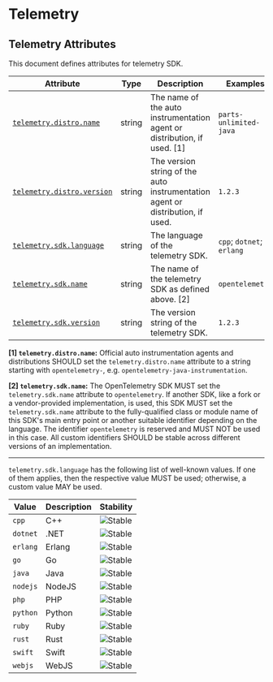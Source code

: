 <!-- NOTE: THIS FILE IS AUTOGENERATED. DO NOT EDIT BY HAND. -->
<!-- see templates/registry/markdown/attribute_namespace.md.j2 -->

# Telemetry

## Telemetry Attributes

This document defines attributes for telemetry SDK.

| Attribute | Type | Description | Examples | Stability |
|---|---|---|---|---|
| <a id="telemetry-distro-name" href="#telemetry-distro-name">`telemetry.distro.name`</a> | string | The name of the auto instrumentation agent or distribution, if used. [1] | `parts-unlimited-java` | ![Development](https://img.shields.io/badge/-development-blue) |
| <a id="telemetry-distro-version" href="#telemetry-distro-version">`telemetry.distro.version`</a> | string | The version string of the auto instrumentation agent or distribution, if used. | `1.2.3` | ![Development](https://img.shields.io/badge/-development-blue) |
| <a id="telemetry-sdk-language" href="#telemetry-sdk-language">`telemetry.sdk.language`</a> | string | The language of the telemetry SDK. | `cpp`; `dotnet`; `erlang` | ![Stable](https://img.shields.io/badge/-stable-lightgreen) |
| <a id="telemetry-sdk-name" href="#telemetry-sdk-name">`telemetry.sdk.name`</a> | string | The name of the telemetry SDK as defined above. [2] | `opentelemetry` | ![Stable](https://img.shields.io/badge/-stable-lightgreen) |
| <a id="telemetry-sdk-version" href="#telemetry-sdk-version">`telemetry.sdk.version`</a> | string | The version string of the telemetry SDK. | `1.2.3` | ![Stable](https://img.shields.io/badge/-stable-lightgreen) |

**[1] `telemetry.distro.name`:** Official auto instrumentation agents and distributions SHOULD set the `telemetry.distro.name` attribute to
a string starting with `opentelemetry-`, e.g. `opentelemetry-java-instrumentation`.

**[2] `telemetry.sdk.name`:** The OpenTelemetry SDK MUST set the `telemetry.sdk.name` attribute to `opentelemetry`.
If another SDK, like a fork or a vendor-provided implementation, is used, this SDK MUST set the
`telemetry.sdk.name` attribute to the fully-qualified class or module name of this SDK's main entry point
or another suitable identifier depending on the language.
The identifier `opentelemetry` is reserved and MUST NOT be used in this case.
All custom identifiers SHOULD be stable across different versions of an implementation.

---

`telemetry.sdk.language` has the following list of well-known values. If one of them applies, then the respective value MUST be used; otherwise, a custom value MAY be used.

| Value  | Description | Stability |
|---|---|---|
| `cpp` | C++ | ![Stable](https://img.shields.io/badge/-stable-lightgreen) |
| `dotnet` | .NET | ![Stable](https://img.shields.io/badge/-stable-lightgreen) |
| `erlang` | Erlang | ![Stable](https://img.shields.io/badge/-stable-lightgreen) |
| `go` | Go | ![Stable](https://img.shields.io/badge/-stable-lightgreen) |
| `java` | Java | ![Stable](https://img.shields.io/badge/-stable-lightgreen) |
| `nodejs` | NodeJS | ![Stable](https://img.shields.io/badge/-stable-lightgreen) |
| `php` | PHP | ![Stable](https://img.shields.io/badge/-stable-lightgreen) |
| `python` | Python | ![Stable](https://img.shields.io/badge/-stable-lightgreen) |
| `ruby` | Ruby | ![Stable](https://img.shields.io/badge/-stable-lightgreen) |
| `rust` | Rust | ![Stable](https://img.shields.io/badge/-stable-lightgreen) |
| `swift` | Swift | ![Stable](https://img.shields.io/badge/-stable-lightgreen) |
| `webjs` | WebJS | ![Stable](https://img.shields.io/badge/-stable-lightgreen) |
